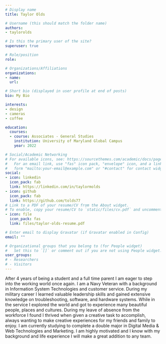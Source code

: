 ```yaml
---
# Display name
title: Taylor Olds

# Username (this should match the folder name)
authors:
- taylorolds

# Is this the primary user of the site?
superuser: true

# Role/position
role: 

# Organizations/Affiliations
organizations:
- name: 
  url: 

# Short bio (displayed in user profile at end of posts)
bio: My Bio

interests:
- design 
- cameras
- coffee

education:
  courses:
  - course: Associates - General Studies
    institution: University of Maryland Global Campus
    year: 2022

# Social/Academic Networking
# For available icons, see: https://sourcethemes.com/academic/docs/page-builder/#icons
#   For an email link, use "fas" icon pack, "envelope" icon, and a link in the
#   form "mailto:your-email@example.com" or "#contact" for contact widget.
social:
- icon: linkedin
  icon_pack: fab
  link: https://linkedin.com/in/taylormolds
- icon: github
  icon_pack: fab
  link: https://github.com/tolds77
# Link to a PDF of your resume/CV from the About widget.
# To enable, copy your resume/CV to `static/files/cv.pdf` and uncomment the lines below.
- icon: file
  icon_pack: fas
  link: files/taylor-olds-resume.pdf

# Enter email to display Gravatar (if Gravatar enabled in Config)
email: ""

# Organizational groups that you belong to (for People widget)
#   Set this to `[]` or comment out if you are not using People widget.
user_groups:
# - Researchers
# - Visitors
---
```


After 4 years of being a student and a full time parent I am eager to step into the working world once again. I am a Navy Veteran with a background in Information System Technologies and customer service. During my military career I learned valuable leadership skills and gained extensive knowledge on troubleshooting, software, and hardware systems. While in the service I explored the world and got to experience many beautiful people, places and cultures. During my leave of absence from the workforce I found I thrived when given a creative task to accomplish, always wanting to make creative experiences for my friends and family to enjoy. I am currently studying to complete a double major in Digital Media & Web Technologies and Marketing. I am highly motivated and I know with my background and life experience I will make a great addition to any team.  
